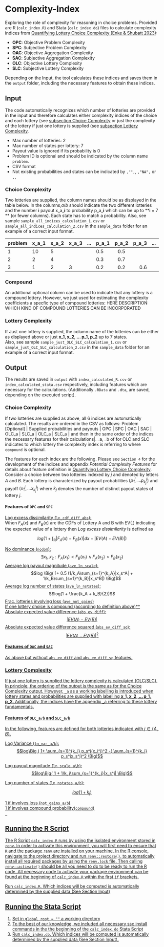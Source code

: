 # Complexity-Index

Exploring the role of complexity for reasoning in choice problems. Provided are R (`calc_index.R`) and Stata (`calc_index.do`) files to calculate complexity indices from [Quantifying Lottery Choice Complexity (Enke & Shubatt 2023)](https://benjamin-enke.com/pdf/Quant_complexity.pdf):
- **OPC**: Objective Problem Complexity
- **SPC**: Subjective Problem Complexity
- **OAC**: Objective Aggregation Complexity
- **SAC**: Subjective Aggregation Complexity
- **OLC**: Objective Lottery Complexity
- **SLC**: Subjective Lottery Complexity

Depending on the Input, the tool calculates these indices and saves them in the `output` folder, including the necessary features to obtain these indices. 


## Input 
The code automatically recognizes which number of lotteries are provided in the input and therefore calculates either complexity indices of the choice  and each lottery (see [subsection Choice Complexity](###ChoiceComplexity) or just the complexity of the lottery if just one lottery is supplied (see [subsection Lottery Complexity](###LotteryComplexity). 
- Max number of lotteries: 2
- Max number of states per lottery: 7
- Payout value is ignored if its probability is 0
- Problem ID is optional and should be indicated by the column name `problem`.
- CSV format 
- Not existing probabilities and states can be indicated by `,"",`, `,"NA",` or `,,` 

### Choice Complexity
Two lotteries are supplied, the column names should be as displayed in the table below. In the columns,*_a_*/*_b_* should indicate the two different lotteries and the number **i** payout x_a_**i** to probability p_a_**i** which can be up to **i = 7 ** (or fewer columns). Each state has to match a probability. Also, see sample `sample_all_indices_calculation_1.csv` or `sample_all_indices_calculation_2.csv` in the `sample_data` folder for an example of a correct input format.

| **problem** | **x_a_1** | **x_a_2** | **x_a_3** | **...** | **p_a_1** | **p_a_2** | **p_a_3** | **...** | **x_b_1** | **x_b_2** | **x_b_3** | **...** | **p_a_1** | **p_a_2** | **p_a_3** | **...** | **compound** |
|-------------|-----------|-----------|-----------|---------|-----------|:---------:|----------:|---------|-----------|-----------|-----------|---------|-----------|:---------:|----------:|---------|--------------|
| 1           | 10        | 5         |           |         | 0.5       |    0.5    |           |         | 3         |           |           |         | 1         |           |           |         | 0            |
| 2           | 2         | 4         |           |         | 0.3       |    0.7    |           |         | 2         |           |           |         | 1         |           |           |         | 1            |
| 3           | 1         | 2         | 3         |         | 0.2       |    0.2    |       0.6 |         | 1         | 2         | 3         |         | 0.2       |    0.5    |       0.3 |         | 1            |


### Compound 
An additional optional column can be used to indicate that any lottery is a compound lottery. However, we just used for estimating the complexity coefficients a specfic type of compound lotteries:
HERE DESCRIPTION WHICH KIND OF COMPOUND LOTTERIES CAN BE INCORPORATED

### Lottery Complexity
If Just one lottery is supplied, the column name of the lotteries can be either as displayed above or just **x_1, x_2, ... p_1, p_2** up to 7 states.  
Also, see sample `sample_just_OLC_SLC_calculation_1.csv` or `sample_just_OLC_SLC_calculation_2.csv` in the `sample_data` folder for an example of a correct input format.

## Output
The results are saved in `output` with `index_calculated_R.csv` or `index_calculated_stata.csv` respectively, including features which are necessary for the calculations. (Additionally `.RData` and `.dta`, are saved, depending on the executed script).

### Choice Complexity
If two lotteries are supplied as above, all 6 indices are automatically calculated. The results are ordered in the CSV as follows: Problem [Optional] | Supplied probabilities and payouts | OPC | SPC | OAC | SAC | OLC_a | SLC_a |  OLC_a | SLC_a | and then in the same order of the indices the necessary features for their calculations|. _a, _b of for OLC and SLC indicates to which lottery the complexity index is referring to where `compound` is optional. 

The features for each index are the following. Please see `Section 4` for the development of the indices and appendix *Potential Complexity Features* for details about feature definition in [Quantifying Lottery Choice Complexity](https://benjamin-enke.com/pdf/Quant_complexity.pdf). <br>
Consider a choice between two lotteries indexed by $j$ and denoted by letters $A$ and $B$. Each lottery is characterized by payout probabilities $(p_1^j,...p^j_{k_j})$ and payoff $(x_1^j,...x^j_{k_j})$ where $k_j$ denotes the number of distinct payout states of lottery $j$.

#### Features of `OPC` and `SPC`
<u>Log excess dissimilarity (`ln_cdf_diff_abs`):</u><br>
When $F_A(x)$ and $F_B(x)$ are the CDFs of Lottery A and B with EV(.) indicating the expected value of a lottery then *Log excess dissimilarity* is defined as 

$$log\Big( 1+\int_\mathbb{R} |F_A(x) - F_B(x)|dx - |EV(A) - EV(B)|\Big) $$

<u>No dominance (`nodom`):</u><br>
$$\exists x_1 , x_2: F_A(x_1) < F_B(x_1) \land F_A(x_2) >F_B(x_2)  $$
<u>Average log payout magnitude (`ave_ln_scale`):</u><br>
$$log \Big( 1+ 0.5 (1/k_A\sum_{s=1}^{k_A}|x_s^A| +  1/k_B\sum_{s=1}^{k_B}|x_s^B|) \Big)$$
<u>Average log number of states (`ave_ln_nstates`):</u><br>
$$log(1 + \frac{k_A + k_B}{2})$$
<u>Frac. lotteries involving loss (`ave_not_gains`)</u><br>
<u>If one lottery choice is compound (according to definition [above](###Compound))**<br>
<u>Absolute expected value difference (`abs_ev_diff`):</u><br>
$$|EV(A) - EV(B)|$$
<u>Absolute expected value difference squared (`abs_ev_diff_sq`):</u><br>
$$|EV(A) - EV(B)|^2$$

#### Features of `OAC` and `SAC`
As above but without `abs_ev_diff` and `abs_ev_diff_sq` features.

### Lottery Complexity
If  just one lottery is supplied the lottery complexity is calculated (OLC/SLC). In principle, the ordering of the output is the same as for the [Choice Complexity](###ChoiceComplexity) output. However, `_a` as a working labelling is introduced when lottery states and probabilities are supplied with labelling **x_1, x_2, ... p_1, p_2**. Additionally, the indices have the appendix _a referring to these lottery fundamentals. 

#### Features of `OLC_a/b` and `SLC_a/b`
In the following, features are defined for both lotteries indicated with $j\in\{A,B\}$.<br>

<u>Log Variance (`ln_var_a/b`):</u><br>
$$log\Big ( 1+  \sum_{s=1}^{k_j} p_s^j(x_i^j)^2 -( \sum_{s=1}^{k_j} p_s^jx_s^j)^2 \Big)$$

<u>Log payout magnitude (`ln_scale_a\b`):</u><BR>
$$log\Big( 1 + 1/k_j\sum_{s=1}^{k_j}|x_s^j|  \Big)$$

		

<u>Log number of states (`ln_nstates_a/b`):</u><br>

$$ log \Big ( 1 + k_j \Big )$$

<u>1 if involves loss (`not_gains_a/b`)</u><br>
<u>1 if involves compound probability(`compound`)</u><br> 



## Running the R Script

The R Script `calc_index.R` runs by using the isolated environment stored in `renv`. In order to activate this environment, you will first need to ensure that `R` and the package `renv` are installed on your machine. In the R console, navigate to the project directory and run `renv::restore()`, to automatically install all required packages by using the `renv.lock` file. Then calling `renv::activate()` should be all you need to do to be ready to run the R code. All necessary code to activate your package environment can be found at the beginning of `calc_index.R` within the first `if` brackets.

Run `calc_index.R`. Which indices will be computed is automatically determined by the supplied data ([See Section Input](#input))

## Running the Stata Script

1. Set in `global root = ""`  a working directory
2. To the best of our knowledge, we included all necessary ssc install commands in the the beginning of the `calc_index.do` Stata Script
3. Run `calc_index.do`. Which indices will be computed is  automatically determined by the supplied data ([See Section Input](#input)). 




